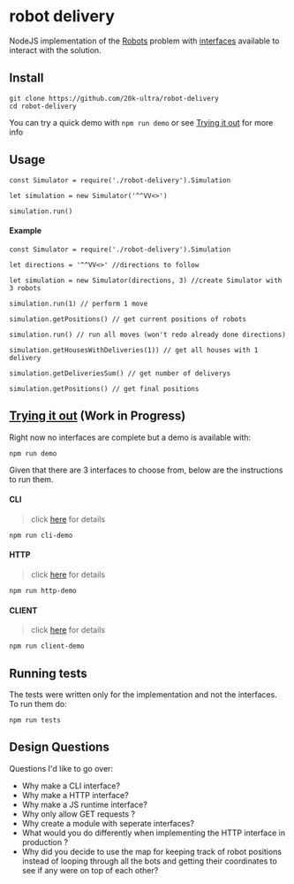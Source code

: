 # robot delivery

NodeJS implementation of the [Robots](robots.md) problem with [interfaces](interfaces/README.md) available to interact with the solution.

## **Install**

```
git clone https://github.com/20k-ultra/robot-delivery
cd robot-delivery
```

You can try a quick demo with `npm run demo` or see [Trying it out](#trying-it-out-work-in-progress) for more info

## **Usage**

```
const Simulator = require('./robot-delivery').Simulation

let simulation = new Simulator('^^VV<>')

simulation.run()
```

#### Example

```
const Simulator = require('./robot-delivery').Simulation

let directions = '^^VV<>' //directions to follow

let simulation = new Simulator(directions, 3) //create Simulator with 3 robots

simulation.run(1) // perform 1 move

simulation.getPositions() // get current positions of robots

simulation.run() // run all moves (won't redo already done directions)

simulation.getHousesWithDeliveries(1)) // get all houses with 1 delivery

simulation.getDeliveriesSum() // get number of deliverys

simulation.getPositions() // get final positions

```


## **[Trying it out](#trying-it-out)** (Work in Progress)

Right now no interfaces are complete but a demo is available with:

```
npm run demo
```

Given that there are 3 interfaces to choose from, below are the instructions to run them.

#### CLI
> click [here](interfaces/README.md/#cli) for details


```
npm run cli-demo
```

#### HTTP
> click [here](interfaces/README.md/#http) for details

```
npm run http-demo
```

#### CLIENT
> click [here](interfaces/README.md/#client) for details

```
npm run client-demo
```

## **Running tests**

The tests were written only for the implementation and not the interfaces. To run them do:

```
npm run tests
```

## **Design Questions**

Questions I'd like to go over:

- Why make a CLI interface?
- Why make a HTTP interface?
- Why make a JS runtime interface?
- Why only allow GET requests ?
- Why create a module with seperate interfaces?
- What would you do differently when implementing the HTTP interface in production ?
- Why did you decide to use the map for keeping track of robot positions instead of looping through all the bots and getting their coordinates to see if any were on top of each other?